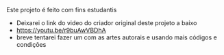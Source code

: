 Este projeto é feito com fins estudantis
- Deixarei o link do video do criador original deste projeto a baixo
- https://youtu.be/r9buAwVBDhA
- breve tentarei fazer um com as artes autorais e usando mais códigos e condições 
